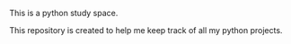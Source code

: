 This is a python study space.

This repository is created to help me keep track of all my python
projects.
